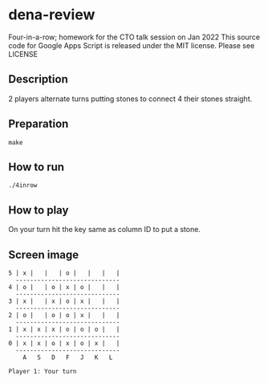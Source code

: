 # dena-review
Four-in-a-row; homework for the CTO talk session on Jan 2022
This source code for Google Apps Script is released under the MIT license. Please see LICENSE

## Description
2 players alternate turns putting stones to connect 4 their stones straight.

## Preparation
```
make
```

## How to run
```
./4inrow
```

## How to play
On your turn hit the key same as column ID to put a stone.

## Screen image
```
5 | x |   |   | o |   |   |   |
  -----------------------------
4 | o |   | o | x | o |   |   |
  -----------------------------
3 | x |   | x | o | x |   |   |
  -----------------------------
2 | o |   | o | o | x |   |   |
  -----------------------------
1 | x | x | x | o | o | o |   |
  -----------------------------
0 | x | x | o | x | o | x |   |
  -----------------------------
    A   S   D   F   J   K   L

Player 1: Your turn
```
